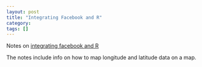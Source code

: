 ```yaml
---
layout: post
title: "Integrating Facebook and R"
category: 
tags: []
---
```


Notes on [integrating facebook and R](https://drive.google.com/file/d/0B4JwQ7883JIGNlp1SXZmWjdrc1E/view?usp=sharing)

The notes include info on how to map longitude and latitude data on a map. 


